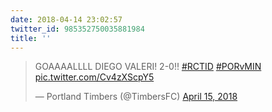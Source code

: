 ```yaml
---
date: 2018-04-14 23:02:57
twitter_id: 985352750035881984
title: ''
---
```


<blockquote class="twitter-tweet"><p lang="eu" dir="ltr">GOAAAALLLL DIEGO VALERI! 2-0!! <a href="https://twitter.com/hashtag/RCTID?src=hash&amp;ref_src=twsrc%5Etfw">#RCTID</a> <a href="https://twitter.com/hashtag/PORvMIN?src=hash&amp;ref_src=twsrc%5Etfw">#PORvMIN</a> <a href="https://t.co/Cv4zXScpY5">pic.twitter.com/Cv4zXScpY5</a></p>&mdash; Portland Timbers (@TimbersFC) <a href="https://twitter.com/TimbersFC/status/985352518367461376?ref_src=twsrc%5Etfw">April 15, 2018</a></blockquote>
<script async src="https://platform.twitter.com/widgets.js" charset="utf-8"></script>
